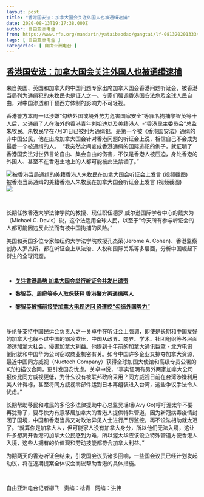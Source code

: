 ```yaml
---
layout: post
title: "香港国安法：加拿大国会关注外国人也被通缉逮捕"
date: 2020-08-13T19:17:38.000Z
author: 自由亚洲电台
from: https://www.rfa.org/mandarin/yataibaodao/gangtai/lf-08132020133347.html
tags: [ 自由亚洲电台 ]
categories: [ 自由亚洲电台 ]
---
```

<!--1597346258000-->
[香港国安法：加拿大国会关注外国人也被通缉逮捕](https://www.rfa.org/mandarin/yataibaodao/gangtai/lf-08132020133347.html)
------

<div>
<p>来自美国、英国和加拿大的中国问题专家出席加拿大国会香港问题听证会，被香港当局列为通缉犯的朱牧民也是证人之一。专家们强调香港国安法危及全球人民自由，对中国渗透和干预西方体制的影响力不可轻视。</p><p>香港警方本周一以涉嫌“勾结外国或境外势力危害国家安全”等罪名拘捕黎智英等十人后，又通缉了人在海外的香港青年刘祖迪以及美籍港人  -“香港民主委员会”总监朱牧民。朱牧民早在7月31日已被列为通缉犯，是第一个被《香港国安法》通缉的非中国公民，他在出席加拿大国会针对香港问题的听证会上说，相信自己不会成为最后一个被通缉的人。  “我突然之间变成香港通缉的国际逃犯的例子，就证明了香港国安法对世界言论自由、集会自由的伤害，不仅是香港人被压迫，身处香港的外国人、甚至不在香港土地上的人都可能被此法禁锢了。”</p><p><div class="image-inline captioned" style="width:680px;"><div style="width:680px;"><img alt="被香港当局通缉的美籍香港人朱牧民在加拿大国会听证会上发言  (视频截图)" src="https://www.rfa.org/mandarin/yataibaodao/gangtai/lf-08132020133347.html/Pic2.jpg" title="被香港当局通缉的美籍香港人朱牧民在加拿大国会听证会上发言  (视频截图)"/></div><div class="image-caption"><span style="width:680px;">被香港当局通缉的美籍香港人朱牧民在加拿大国会听证会上发言  (视频截图)</span><span class="copyright"> </span></div><div id="zoomattribute"><a class="single_image" href="/mandarin/yataibaodao/gangtai/lf-08132020133347.html/Pic2.jpg" title="被香港当局通缉的美籍香港人朱牧民在加拿大国会听证会上发言  (视频截图)"><img src="/rfa_resources/graphics/icon-zoom.png"/></a></div></div></p><p> </p><p>长期任教香港大学法律学院的教授、现任职伍德罗·威尔逊国际学者中心的戴大为（Michael C. Davis）说，这个法适用全球人民，以至于“今天所有参与听证会的人都可能因违反此法而有被中国拘捕的风险。”</p><p>美国和英国多位专家如纽约大学法学院教授孔杰荣(Jerome A. Cohen)、香港监察创办人罗杰斯，都在听证会上从法治、人权和国际关系等多层面，分析中国崛起下衍生的全球问题。</p><p> </p><ul><li><b><a class="external-link" href="http://www.rfa.org/mandarin/yataibaodao/gangtai/lf-08112020145251.html">关注香港局势 加拿大国会举行听证会并发出谴责</a></b></li></ul><ul><li><b><a class="external-link" href="http://www.rfa.org/mandarin/Xinwen/10-08112020143130.html">黎智英、周庭等多人取保获释 香港警方再通缉两人</a></b></li></ul><ul><li><b><a class="external-link" href="http://www.rfa.org/mandarin/yataibaodao/gangtai/lf-08102020101408.html">黎智英被捕前接受加拿大电视访问 恐遭控“勾结外国势力”</a></b></li></ul><p> </p><p>多伦多支持中国民运会负责人之一关卓中在听证会上强调，即使是长期和中国友好的加拿大也躲不过中国的霸凌欺压，中国从政界、商界、学术、社团组织等各层面渗透加拿大社会，侵害加拿大利益。他提到十年前的加拿大通讯巨擘 - 北方电讯倒闭就和中国华为公司窃取商业机密有关。如今中国许多企业又掠夺加拿大资源，最近中国同方威视（Nuctech Company）获得全球加国大使馆和高级专员公署的X光扫描仪合同，更引发国安忧虑。关卓中说，“事实证明有另外两家加拿大公司报价比同方威视更低，为什么没有被联邦政府采用？同方威视日前在台湾涉嫌利用美人计得标，甚至将同方威视零部件运到日本再组装进入台湾，这些争议手法令人忧虑。”</p><p>长期帮助移民和难民的多伦多法律援助中心总监吴瑶瑶(Avy Go)呼吁渥太华不要再犹豫了，要尽快为有意移居加拿大的香港人提供特殊管道，因为新冠病毒疫情封闭了国境，中国和香港当局又对政治异见人士进行严厉监控，再不设法相助就太迟了。“就算你是加拿大人，但可能家人没有加拿大身分，所以他们无法入境，这让许多想离开香港的加拿大公民感到为难，所以渥太华应该设立特殊管道方便香港人入境，这些人拥有的价值观和劳动技能都符合加拿大利益。”</p><p>为期两天的香港听证会结束，引发国会议员诸多回响，一些国会议员已经计划发起动议，将在近期提案全体议会商议帮助香港的具体措施。</p><p> </p><p>自由亚洲电台记者柳飞   责编：梒青   网编：洪伟</p>
</div>

